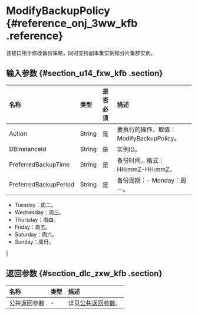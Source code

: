# ModifyBackupPolicy {#reference_onj_3ww_kfb .reference}

该接口用于修改备份策略，同时支持副本集实例和分片集群实例。

## 输入参数 {#section_u14_fxw_kfb .section}

|名称|类型|是否必须|描述|
|:-|:-|:---|:-|
|Action|String|是|要执行的操作，取值：ModifyBackupPolicy。|
|DBInstanceId|String|是|实例ID。|
|PreferredBackupTime|String|是|备份时间，格式：HH:mmZ-HH:mmZ。|
|PreferredBackupPeriod|String|是|备份周期：-   Monday：周一。
-   Tuesday：周二。
-   Wednesday：周三。
-   Thursday：周四。
-   Friday：周五。
-   Saturday：周六。
-   Sunday：周日。

|

## 返回参数 {#section_dlc_zxw_kfb .section}

|名称|类型|描述|
|:-|:-|:-|
|公共返回参数|-|详见[公共返回参数](intl.zh-CN/API参考/API参考/公共参数.md#)。|

